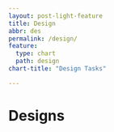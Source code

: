 ```yaml
---
layout: post-light-feature
title: Design
abbr: des
permalink: /design/
feature:
  type: chart
  path: design
chart-title: "Design Tasks"

---
```


# Designs

